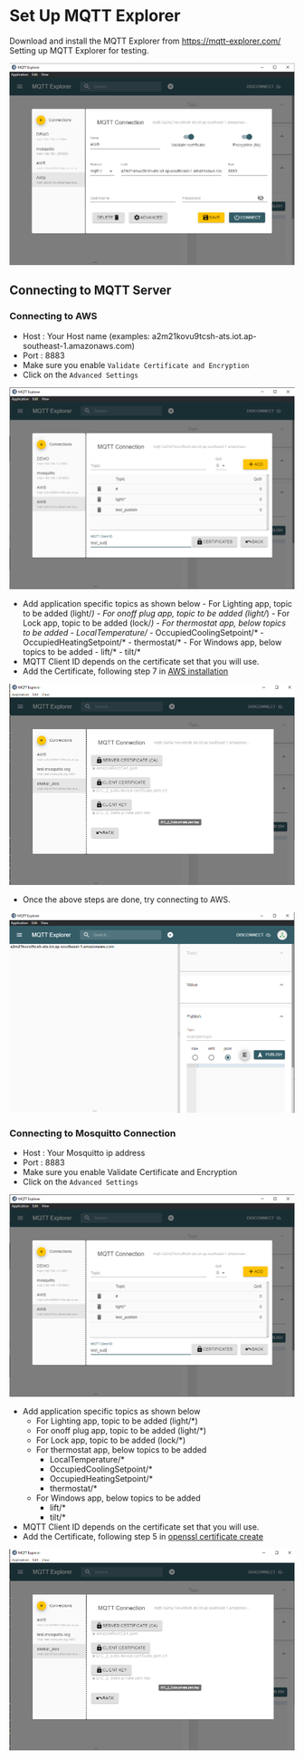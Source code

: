 # Set Up MQTT Explorer

Download and install the MQTT Explorer from https://mqtt-explorer.com/
Setting up MQTT Explorer for testing.
 
 ![MQTT Explorer settings](./images/mqtt-explorer-1.png)

## Connecting to MQTT Server

### Connecting to AWS 

   - Host : Your Host name (examples: a2m21kovu9tcsh-ats.iot.ap-southeast-1.amazonaws.com)
   - Port : 8883
   - Make sure you enable `Validate Certificate and Encryption`
   - Click on the `Advanced Settings` 
  
 ![Silicon Labs - DIC design](./images/mqtt-explorer-2.png)

 - Add application specific topics as shown below
       - For Lighting app, topic to be added (light/*)
       - For onoff plug app, topic to be added (light/*)
       - For Lock app, topic to be added (lock/*)
       - For thermostat app, below topics to be added
          - LocalTemperature/*
          - OccupiedCoolingSetpoint/*
          - OccupiedHeatingSetpoint/*
          - thermostat/*
       - For Windows app, below topics to be added
          - lift/*
          - tilt/*
  - MQTT Client ID depends on the certificate set that you will use.
  - Add the Certificate, following step 7 in [AWS installation](./aws-configuration-registration.md)

 ![Silicon Labs - DIC design](./images/mqtt-explorer-5.png)

  - Once the above steps are done, try connecting to AWS.
 
 ![Silicon Labs - DIC design](./images/mqtt-explorer-3.png)
  
### Connecting to Mosquitto Connection

   - Host : Your Mosquitto ip address
   - Port : 8883
   - Make sure you enable Validate Certificate and Encryption
   - Click on the `Advanced Settings` 
 
 ![Silicon Labs - DIC design](./images/mqtt-explorer-2.png)
 
  - Add application specific topics as shown below
       - For Lighting app, topic to be added (light/*)
       - For onoff plug app, topic to be added (light/*)
       - For Lock app, topic to be added (lock/*)
       - For thermostat app, below topics to be added
          - LocalTemperature/*
          - OccupiedCoolingSetpoint/*
          - OccupiedHeatingSetpoint/*
          - thermostat/*
       - For Windows app, below topics to be added
          - lift/*
          - tilt/*
  - MQTT Client ID depends on the certificate set that you will use.
  - Add the Certificate, following step 5 in [openssl certificate create](./openssl-certificate-creation.md)

 ![Silicon Labs - DIC design](./images/mqtt-explorer-5.png)